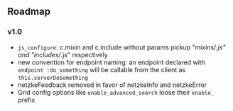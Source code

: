 ## Roadmap

### v1.0

  * `js_configure`: c.mixin and c.include without params pickup "mixins/*.js" and "includes/*.js" respectively
  * new convention for endpoint naming: an endpoint declared with `endpoint :do_something` will be callable from
  the client as `this.serverDoSomething`
  * netzkeFeedback removed in favor of netzkeInfo and netzkeError
  * Grid config options like `enable_advanced_search` loose their `enable_` prefix
